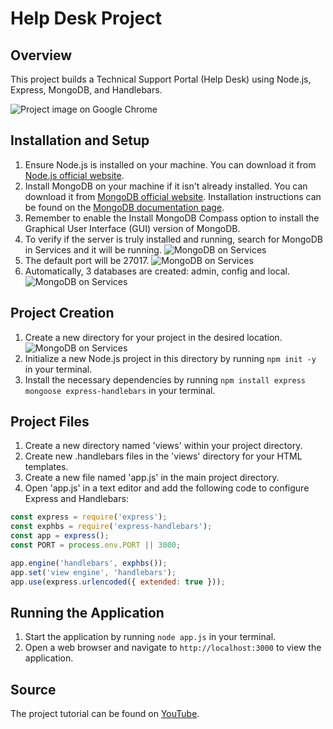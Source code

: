 # Help Desk Project

## Overview

This project builds a Technical Support Portal (Help Desk) using Node.js, Express, MongoDB, and Handlebars.

![Project image on Google Chrome](Help-Desk-Project\content\project_image.png)


## Installation and Setup

1. Ensure Node.js is installed on your machine. You can download it from [Node.js official website](https://nodejs.org/).
2. Install MongoDB on your machine if it isn't already installed. You can download it from [MongoDB official website](https://www.mongodb.com/try/download/community). Installation instructions can be found on the [MongoDB documentation page](https://docs.mongodb.com/manual/installation/).
3. Remember to enable the Install MongoDB Compass option to install the Graphical User Interface (GUI) version of MongoDB.
4. To verify if the server is truly installed and running, search for MongoDB in Services and it will be running.
	![MongoDB on Services](Help-Desk-Project\content\mongodb.png) 
5. The default port will be 27017.
	![MongoDB on Services](Help-Desk-Project\content\local_host_27017.png) 
6. Automatically, 3 databases are created: admin, config and local.
	![MongoDB on Services](Help-Desk-Project\content\mongodb_databases.png) 

## Project Creation

1. Create a new directory for your project in the desired location.
 ![MongoDB on Services](Help-Desk-Project\content\mkdir.png) 
2. Initialize a new Node.js project in this directory by running `npm init -y` in your terminal.
3. Install the necessary dependencies by running `npm install express mongoose express-handlebars` in your terminal.

## Project Files

1. Create a new directory named 'views' within your project directory.
2. Create new .handlebars files in the 'views' directory for your HTML templates.
3. Create a new file named 'app.js' in the main project directory.
4. Open 'app.js' in a text editor and add the following code to configure Express and Handlebars:

```jsx
const express = require('express');
const exphbs = require('express-handlebars');
const app = express();
const PORT = process.env.PORT || 3000;

app.engine('handlebars', exphbs());
app.set('view engine', 'handlebars');
app.use(express.urlencoded({ extended: true }));

```

## Running the Application

1. Start the application by running `node app.js` in your terminal.
2. Open a web browser and navigate to `http://localhost:3000` to view the application.

## Source

The project tutorial can be found on [YouTube](https://www.youtube.com/watch?v=l4HeaNRi8f8).
